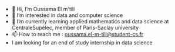 - 👋 Hi, I’m Oussama El m'tili
- 👀 I’m interested in data and computer science
- 🌱 I’m currently learning applied mathematics and data science at CentraleSupélec, member of Paris-Saclay university
- 📫 How to reach me : oussama.el-m-tili@student-cs.fr
- I am looking for an end of study internship in data science

<!---
ouss-emtl/ouss-emtl is a ✨ special ✨ repository because its `README.md` (this file) appears on your GitHub profile.
You can click the Preview link to take a look at your changes.
--->

